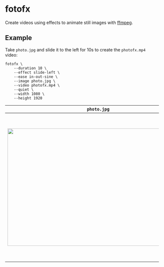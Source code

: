 # fotofx

Create videos using effects to animate still images with [ffmpeg](https://ffmpeg.org/).

## Example

Take `photo.jpg` and slide it to the left for 10s to create the `photofx.mp4` video:

```shell
fotofx \
    --duration 10 \
    --effect slide-left \
    --ease in-out-sine \
    --image photo.jpg \
    --video photofx.mp4 \
    --quiet \
    --width 1080 \
    --height 1920
```

| `photo.jpg` | `photofx.mp4` |
| ----------- | ------------- |
| <img src="https://user-images.githubusercontent.com/819643/216456274-57a4e419-c025-414e-8afd-4658b3f1dd78.jpg" width="594" height="384"> | <video src="https://user-images.githubusercontent.com/819643/216456319-51ea64e1-8807-477a-83f3-676a315656be.mp4" width="270" height="480"></video> |
